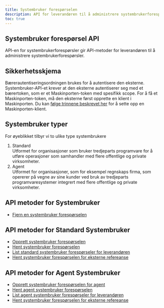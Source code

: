```yaml
---
title: Systembruker forespørselen
description: API for leverandøren til å administrere systembrukerforespørsler
toc: true
---
```


## Systembruker forespørsel API
API-en for systembrukerforespørsler gir API-metoder for leverandøren til å administrere systembrukerforespørsler.

## Sikkerhetsskjema
Bærerautentiseringsordningen brukes for å autentisere den eksterne.
Systembruker-API-et krever at den eksterne autentiserer seg med et bærertoken, som er et Maskinporten-token med spesifikk scope.
For å få et Maskinporten-token, må den eksterne først opprette en klient i Maskinporten. Du kan [følge trinnene beskrevet her](/nb/authorization/getting-started/maskinportenclient/) for å sette opp en Maskinporten-klient.

## Systembruker typer
For øyeblikket tilbyr vi to ulike type systembrukere
1. Standard<br>
    Utformet for organisasjoner som bruker tredjeparts programvare for å utføre operasjoner som samhandler med flere offentlige og private virksomheter.
2. Agent<br>
    Utformet for organisasjoner, som for eksempel regnskaps firma, som opererer på vegne av sine kunder ved bruk av tredjeparts programvaresystemer integrert med flere offentlige og private virksomheter.

## API metoder for Systembruker
- [Fjern en systembruker forespørselen](external#slett-systembruker-forespørsel)

## API metoder for Standard Systembruker

- [Opprett systembruker forespørselen](external#opprett-en-standard-systembrukerforespørsel)
- [Hent systembruker forespørselen](external#hent-en-systembruker-forespørsel)
- [List standard systembruker forespørseler for leverandøren](external#hent-systembruker-forespørseler-for-leverandøren)
- [Hent systembruker forespørselen for eksterne refereanse](external#hent-en-systembruker-foresporsel-med-eksterne-referanse)

## API metoder for Agent Systembruker

- [Opprett systembruker forespørselen for agent](external#opprett-en-agent-systembruker-forespørsel)
- [Hent agent systembruker forespørselen](external#hent-en-agent-systembruker-forespørsel)
- [List agent systembruker forespørseler for leverandøren](external#hent-agent-systembruker-forspørseler-for-en-leverandør)
- [Hent systembruker forespørselen for eksterne refereanse](external#hent-en-agent-systembruker-forespørsel-med-eksterne-referanse)